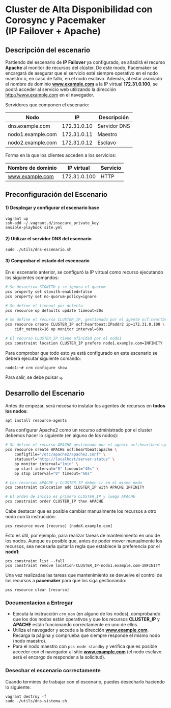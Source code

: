 # Cluster de Alta Disponibilidad con Corosync y Pacemaker<br/>(IP Failover + Apache)

## Descripción del escenario

Partiendo del escenario de **IP Failover** ya configurado, se añadirá el recurso **Apache** al monitor de recursos del clúster. De este modo, Pacemaker se encargará de asegurar que el servicio esté siempre operativo en el nodo maestro o, en caso de fallo, en el nodo esclavo. Además, al estar asociado el nombre de dominio **www.example.com** a la IP virtual **172.31.0.100**, se podrá acceder al servicio web utilizando la dirección http://www.example.com en el navegador.

Servidores que componen el escenario:

Nodo              | IP           | Descripción
------------------|--------------|------------
dns.example.com   | 172.31.0.10  | Servidor DNS
nodo1.example.com | 172.31.0.11  | Maestro
nodo2.example.com | 172.31.0.12  | Esclavo

Forma en la que los clientes acceden a los servicios:

Nombre de dominio | IP virtual   | Servicio
------------------|--------------|------------
www.example.com   | 172.31.0.100 | HTTP


## Preconfiguración del Escenario

#### 1) Desplegar y configurar el escenario base

~~~
vagrant up
ssh-add ~/.vagrant.d/insecure_private_key
ansible-playbook site.yml
~~~

#### 2) Utilizar el servidor DNS del escenario

~~~
sudo ./utils/dns-escenario.sh
~~~

#### 3) Comprobar el estado del escencario
En el escenario anterior, se configuró la IP virtual como recurso ejecutando los siguientes comandos:

~~~.sh
# Se desactiva STONITH y se ignora el quorum
pcs property set stonith-enabled=false
pcs property set no-quorum-policy=ignore

# Se define el timeout por defecto
pcs resource op defaults update timeout=20s

# Se define el recurso CLUSTER_IP, gestionado por el agente ocf:heartbeat:IPaddr2
pcs resource create CLUSTER_IP ocf:heartbeat:IPaddr2 ip=172.31.0.100 \
    cidr_netmask=16 op monitor interval=60s

# El recurso CLUSTER_IP tiene afinidad por el nodo1
pcs constraint location CLUSTER_IP prefers nodo1.example.com=INFINITY
~~~

Para comprobar que todo esto ya está configurado en este escenario se deberá ejecutar siguiente comando:

~~~
nodo1:~# crm configure show
~~~

Para salir, se debe pulsar `q`.

## Desarrollo del Escenario

Antes de empezar, será necesario instalar los agentes de recursos en **todos los nodos**:

~~~sh
apt install resource-agents
~~~

Para configurar Apache2 como un recurso administrado por el cluster debemos hacer lo siguiente (en alguno de los nodos):

~~~.sh
# Se define el recurso APACHE gestionado por el agente ocf:heartbeat:apache
pcs resource create APACHE ocf:heartbeat:apache \
	configfile="/etc/apache2/apache2.conf" \
	statusurl="http://localhost/server-status" \
	op monitor interval="1min" \
	op start interval="0" timeout="40s" \
	op stop interval="0" timeout="60s"

# Los recursos APACHE y CLUSTER_IP deben ir en el mismo nodo
pcs constraint colocation add CLUSTER_IP with APACHE INFINITY

# El orden de inicio es primero CLUSTER_IP y luego APACHE
pcs constraint order CLUSTER_IP then APACHE
~~~

Cabe destacar que es posible cambiar manualmente los recursos a otro nodo con la instrucción:

~~~
pcs resource move [recurso] [nodoX.example.com]
~~~

Esto es útil, por ejemplo, para realizar tareas de mantenimiento en uno de los nodos. Aunque es posible que, antes de poder mover manualmente los recursos, sea necesaria quitar la regla que establece la preferencia por el **nodo1**:

~~~
pcs constraint list --full
pcs constraint remove location-CLUSTER_IP-nodo1.example.com-INFINITY
~~~

Una vez realizadas las tareas que mantenimiento se devuelve el control de los recursos a **pacemaker** para que los siga gestionando:

~~~
pcs resource clear [recurso]
~~~

### Documentacion a Entregar
- Ejecuta la instrucción `crm_mon` (en alguno de los nodos), comprobando que los dos nodos están operativos y que los recursos **CLUSTER_IP** y **APACHE** están funcionando correctamente en uno de ellos.
- Utiliza el navegador y accede a la dirección **www.example.com**. Recarga la página y comprueba que siempre responde el mismo nodo (nodo maestro).
- Para el nodo maestro con `pcs node standby` y verifica que es posible acceder con el navegador al sitio **www.example.com** (el nodo esclavo será el encargo de responder a la solicitud).

### Desechar el escenario correctamente

Cuando termines de trabajar con el escenario, puedes desecharlo haciendo lo siguiente:

~~~
vagrant destroy -f
sudo ./utils/dns-sistema.sh
~~~


